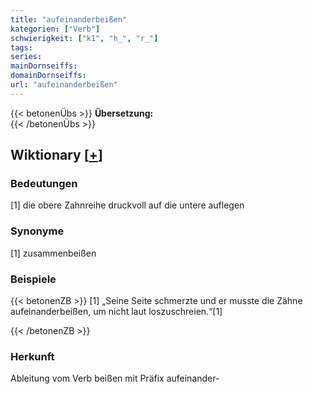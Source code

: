 ```yaml
---
title: "aufeinanderbeißen"
kategorien: ["Verb"]
schwierigkeit: ["k1", "h_", "r_"]
tags:
series:
mainDornseiffs:
domainDornseiffs:
url: "aufeinanderbeißen"
---
```


{{< betonenÜbs >}}
**Übersetzung:**  
{{< /betonenÜbs >}}

## Wiktionary [[+](https://de.wiktionary.org/wiki/aufeinanderbeißen)]

### Bedeutungen
[1] die obere Zahnreihe druckvoll auf die untere auflegen  

### Synonyme
[1] zusammenbeißen  

### Beispiele
{{< betonenZB >}}
[1] „Seine Seite schmerzte und er musste die Zähne aufeinanderbeißen, um nicht laut loszuschreien.“[1]  

{{< /betonenZB >}}
### Herkunft
Ableitung vom Verb beißen mit Präfix aufeinander-  


